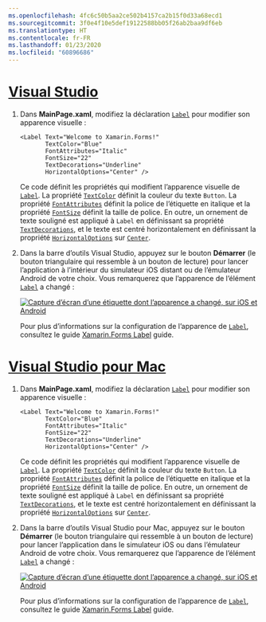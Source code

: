 ```yaml
---
ms.openlocfilehash: 4fc6c50b5aa2ce502b4157ca2b15f0d33a68ecd1
ms.sourcegitcommit: 3f0e4f10e5def19122588bb05f26ab2baa9df6eb
ms.translationtype: HT
ms.contentlocale: fr-FR
ms.lasthandoff: 01/23/2020
ms.locfileid: "60896686"
---
```

# <a name="visual-studiotabvswin"></a>[Visual Studio](#tab/vswin)

1. Dans **MainPage.xaml**, modifiez la déclaration [`Label`](xref:Xamarin.Forms.Label) pour modifier son apparence visuelle :

    ```xaml
    <Label Text="Welcome to Xamarin.Forms!"
           TextColor="Blue"
           FontAttributes="Italic"
           FontSize="22"
           TextDecorations="Underline"
           HorizontalOptions="Center" />
    ```

    Ce code définit les propriétés qui modifient l’apparence visuelle de [`Label`](xref:Xamarin.Forms.Label). La propriété [`TextColor`](xref:Xamarin.Forms.Label.TextColor) définit la couleur du texte `Button`. La propriété [`FontAttributes`](xref:Xamarin.Forms.Label.FontAttributes) définit la police de l’étiquette en italique et la propriété [`FontSize`](xref:Xamarin.Forms.Label.FontSize) définit la taille de police. En outre, un ornement de texte souligné est appliqué à `Label` en définissant sa propriété [`TextDecorations`](xref:Xamarin.Forms.Label.TextDecorations), et le texte est centré horizontalement en définissant la propriété [`HorizontalOptions`](xref:Xamarin.Forms.View.HorizontalOptions) sur [`Center`](xref:Xamarin.Forms.LayoutOptions.Center).

1. Dans la barre d’outils Visual Studio, appuyez sur le bouton **Démarrer** (le bouton triangulaire qui ressemble à un bouton de lecture) pour lancer l’application à l’intérieur du simulateur iOS distant ou de l’émulateur Android de votre choix. Vous remarquerez que l’apparence de l’élément [`Label`](xref:Xamarin.Forms.Label) a changé :

    [![Capture d’écran d’une étiquette dont l’apparence a changé, sur iOS et Android](../images/change-label-appearance.png "Étiquette dont l’apparence a changé")](../images/change-label-appearance-large.png#lightbox "Étiquette dont l’apparence a changé")

    Pour plus d’informations sur la configuration de l’apparence de [`Label`](xref:Xamarin.Forms.Label), consultez le guide [Xamarin.Forms Label](~/xamarin-forms/user-interface/text/label.md) guide.

# <a name="visual-studio-for-mactabvsmac"></a>[Visual Studio pour Mac](#tab/vsmac)

1. Dans **MainPage.xaml**, modifiez la déclaration [`Label`](xref:Xamarin.Forms.Label) pour modifier son apparence visuelle :

    ```xaml
    <Label Text="Welcome to Xamarin.Forms!"
           TextColor="Blue"
           FontAttributes="Italic"
           FontSize="22"
           TextDecorations="Underline"
           HorizontalOptions="Center" />
    ```

    Ce code définit les propriétés qui modifient l’apparence visuelle de [`Label`](xref:Xamarin.Forms.Label). La propriété [`TextColor`](xref:Xamarin.Forms.Label.TextColor) définit la couleur du texte `Button`. La propriété [`FontAttributes`](xref:Xamarin.Forms.Label.FontAttributes) définit la police de l’étiquette en italique et la propriété [`FontSize`](xref:Xamarin.Forms.Label.FontSize) définit la taille de police. En outre, un ornement de texte souligné est appliqué à `Label` en définissant sa propriété [`TextDecorations`](xref:Xamarin.Forms.Label.TextDecorations), et le texte est centré horizontalement en définissant la propriété [`HorizontalOptions`](xref:Xamarin.Forms.View.HorizontalOptions) sur [`Center`](xref:Xamarin.Forms.LayoutOptions.Center).

1. Dans la barre d’outils Visual Studio pour Mac, appuyez sur le bouton **Démarrer** (le bouton triangulaire qui ressemble à un bouton de lecture) pour lancer l’application dans le simulateur iOS ou dans l’émulateur Android de votre choix. Vous remarquerez que l’apparence de l’élément [`Label`](xref:Xamarin.Forms.Label) a changé :

    [![Capture d’écran d’une étiquette dont l’apparence a changé, sur iOS et Android](../images/change-label-appearance.png "Étiquette dont l’apparence a changé")](../images/change-label-appearance-large.png#lightbox "Étiquette dont l’apparence a changé")

    Pour plus d’informations sur la configuration de l’apparence de [`Label`](xref:Xamarin.Forms.Label), consultez le guide [Xamarin.Forms Label](~/xamarin-forms/user-interface/text/label.md) guide.
